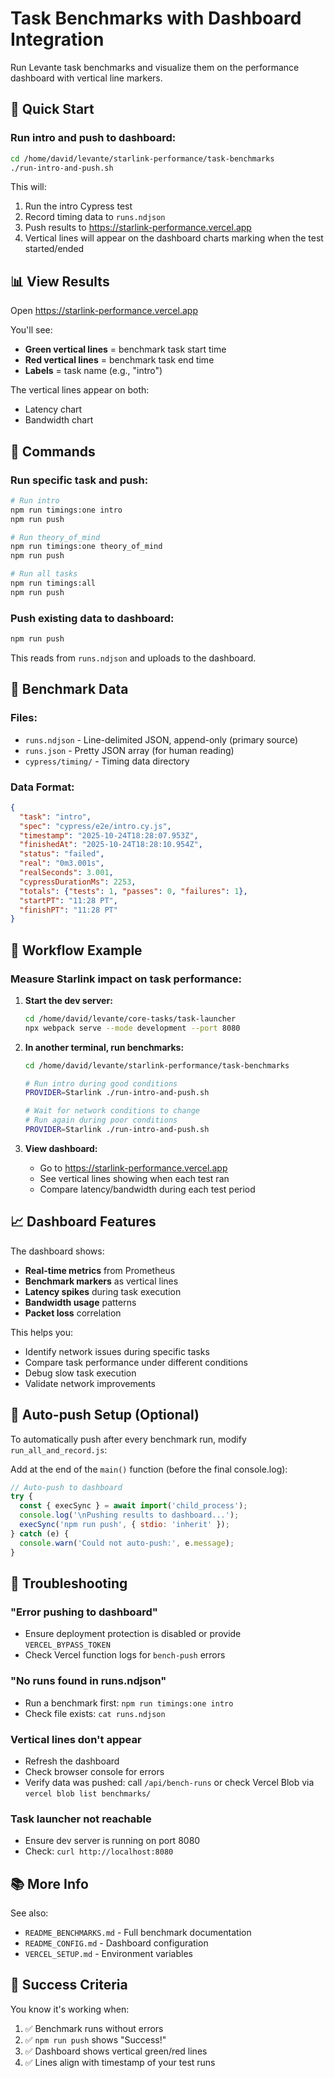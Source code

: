 # Task Benchmarks with Dashboard Integration

Run Levante task benchmarks and visualize them on the performance dashboard with vertical line markers.

## 🚀 Quick Start

### Run intro and push to dashboard:

```bash
cd /home/david/levante/starlink-performance/task-benchmarks
./run-intro-and-push.sh
```

This will:
1. Run the intro Cypress test
2. Record timing data to `runs.ndjson`
3. Push results to https://starlink-performance.vercel.app
4. Vertical lines will appear on the dashboard charts marking when the test started/ended

## 📊 View Results

Open https://starlink-performance.vercel.app

You'll see:
- **Green vertical lines** = benchmark task start time
- **Red vertical lines** = benchmark task end time
- **Labels** = task name (e.g., "intro")

The vertical lines appear on both:
- Latency chart
- Bandwidth chart

## 🔧 Commands

### Run specific task and push:

```bash
# Run intro
npm run timings:one intro
npm run push

# Run theory_of_mind
npm run timings:one theory_of_mind
npm run push

# Run all tasks
npm run timings:all
npm run push
```

### Push existing data to dashboard:

```bash
npm run push
```

This reads from `runs.ndjson` and uploads to the dashboard.

## 📝 Benchmark Data

### Files:
- `runs.ndjson` - Line-delimited JSON, append-only (primary source)
- `runs.json` - Pretty JSON array (for human reading)
- `cypress/timing/` - Timing data directory

### Data Format:

```json
{
  "task": "intro",
  "spec": "cypress/e2e/intro.cy.js",
  "timestamp": "2025-10-24T18:28:07.953Z",
  "finishedAt": "2025-10-24T18:28:10.954Z",
  "status": "failed",
  "real": "0m3.001s",
  "realSeconds": 3.001,
  "cypressDurationMs": 2253,
  "totals": {"tests": 1, "passes": 0, "failures": 1},
  "startPT": "11:28 PT",
  "finishPT": "11:28 PT"
}
```

## 🎯 Workflow Example

### Measure Starlink impact on task performance:

1. **Start the dev server:**
   ```bash
   cd /home/david/levante/core-tasks/task-launcher
   npx webpack serve --mode development --port 8080
   ```

2. **In another terminal, run benchmarks:**
   ```bash
   cd /home/david/levante/starlink-performance/task-benchmarks
   
   # Run intro during good conditions
   PROVIDER=Starlink ./run-intro-and-push.sh
   
   # Wait for network conditions to change
   # Run again during poor conditions
   PROVIDER=Starlink ./run-intro-and-push.sh
   ```

3. **View dashboard:**
   - Go to https://starlink-performance.vercel.app
   - See vertical lines showing when each test ran
   - Compare latency/bandwidth during each test period

## 📈 Dashboard Features

The dashboard shows:
- **Real-time metrics** from Prometheus
- **Benchmark markers** as vertical lines
- **Latency spikes** during task execution
- **Bandwidth usage** patterns
- **Packet loss** correlation

This helps you:
- Identify network issues during specific tasks
- Compare task performance under different conditions
- Debug slow task execution
- Validate network improvements

## 🔄 Auto-push Setup (Optional)

To automatically push after every benchmark run, modify `run_all_and_record.js`:

Add at the end of the `main()` function (before the final console.log):

```javascript
// Auto-push to dashboard
try {
  const { execSync } = await import('child_process');
  console.log('\nPushing results to dashboard...');
  execSync('npm run push', { stdio: 'inherit' });
} catch (e) {
  console.warn('Could not auto-push:', e.message);
}
```

## 🐛 Troubleshooting

### "Error pushing to dashboard"
- Ensure deployment protection is disabled or provide `VERCEL_BYPASS_TOKEN`
- Check Vercel function logs for `bench-push` errors

### "No runs found in runs.ndjson"
- Run a benchmark first: `npm run timings:one intro`
- Check file exists: `cat runs.ndjson`

### Vertical lines don't appear
- Refresh the dashboard
- Check browser console for errors
- Verify data was pushed: call `/api/bench-runs` or check Vercel Blob via `vercel blob list benchmarks/`

### Task launcher not reachable
- Ensure dev server is running on port 8080
- Check: `curl http://localhost:8080`

## 📚 More Info

See also:
- `README_BENCHMARKS.md` - Full benchmark documentation
- `README_CONFIG.md` - Dashboard configuration
- `VERCEL_SETUP.md` - Environment variables

## 🎉 Success Criteria

You know it's working when:
1. ✅ Benchmark runs without errors
2. ✅ `npm run push` shows "Success!"
3. ✅ Dashboard shows vertical green/red lines
4. ✅ Lines align with timestamp of your test runs


